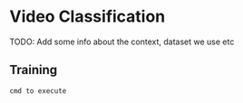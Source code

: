 # Video Classification

TODO: Add some info about the context, dataset we use etc

## Training

```bash
cmd to execute
```
